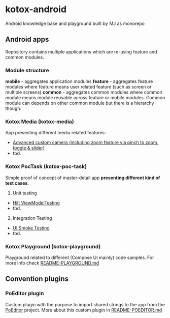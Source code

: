 # kotox-android

Android knowledge base and playground built by MJ as monorepo

## Android apps

Repository contains multiple applications which are re-using feature and common modules.

### Module structure

**mobile** - aggregates application modules
**feature** - aggregates feature modules where feature means user related feature (such as screen or multiple screens)
**common** - aggregates common modules where common module means module reusable across feature or mobile modules. Common module can depends on other common
module but there is a hierarchy though.
  
### Kotox Media (kotox-media)

App presenting different media related features:

* [Advanced custom camera (including zoom feature via pinch to zoom, toggle & slider)](https://github.com/kotoMJ/kotox-android/tree/main/camera-ui/)
* tbd.

### Kotox PocTask (kotox-poc-task)

Simple proof of concept of master-detail app __presenting different kind of test cases__.

1. Unit testing

* [Hilt ViewModelTesting](https://github.com/kotoMJ/kotox-android/blob/main/kotox-mobile-task/src/test/kotlin/cz/kotox/task/list/ui/MainViewModelUnitTest.kt)
* tbd.

2. Integration Testing

* [UI Smoke Testing](https://github.com/kotoMJ/kotox-android/blob/main/kotox-mobile-task/src/androidTest/kotlin/cz/kotox/task/list/TaskMainScreenSmokeTest.kt)
* tbd.

### Kotox Playground (kotox-playground)

Playground related to different (Compose UI mainly) code samples.
For more info check [README-PLAYGROUND.md](./mobile/kotox-playground/README-PLAYGROUND.md)

## Convention plugins


### PoEditor plugin

Custom plugin with the purpose to import shared strings to the app from the [PoEditor](https://poeditor.com/projects/) project.
More about this custom plugin in [README-POEDITOR.md](./build-logic/README-POEDITOR.md)

